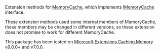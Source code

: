 Extension methods for [MemoryCache](https://learn.microsoft.com/en-us/dotnet/api/microsoft.extensions.caching.memory.memorycache?view=dotnet-plat-ext-7.0), which implements [IMemoryCache](https://learn.microsoft.com/en-us/dotnet/api/microsoft.extensions.caching.memory.imemorycache?view=dotnet-plat-ext-7.0) interface.   

These extension methods used some internal members of MemoryCache, these members may be changed in different versions, so these extension does not promise to work for different MemoryCache.

This package has been tested on [Microsoft.Extensions.Caching.Memory](https://www.nuget.org/packages/Microsoft.Extensions.Caching.Memory/7.0.0) v6.0.0+ and v7.0.0.
